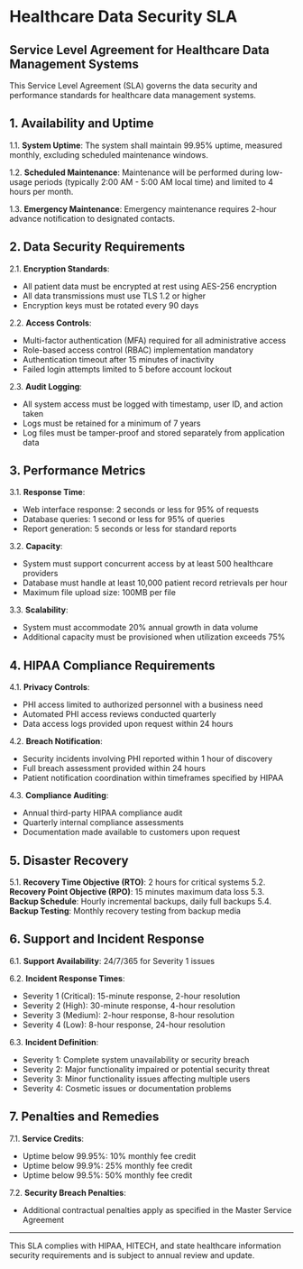 # Healthcare Data Security SLA

## Service Level Agreement for Healthcare Data Management Systems

This Service Level Agreement (SLA) governs the data security and performance standards for healthcare data management systems.

## 1. Availability and Uptime

1.1. **System Uptime**: The system shall maintain 99.95% uptime, measured monthly, excluding scheduled maintenance windows.

1.2. **Scheduled Maintenance**: Maintenance will be performed during low-usage periods (typically 2:00 AM - 5:00 AM local time) and limited to 4 hours per month.

1.3. **Emergency Maintenance**: Emergency maintenance requires 2-hour advance notification to designated contacts.

## 2. Data Security Requirements

2.1. **Encryption Standards**: 
- All patient data must be encrypted at rest using AES-256 encryption
- All data transmissions must use TLS 1.2 or higher
- Encryption keys must be rotated every 90 days

2.2. **Access Controls**:
- Multi-factor authentication (MFA) required for all administrative access
- Role-based access control (RBAC) implementation mandatory
- Authentication timeout after 15 minutes of inactivity
- Failed login attempts limited to 5 before account lockout

2.3. **Audit Logging**:
- All system access must be logged with timestamp, user ID, and action taken
- Logs must be retained for a minimum of 7 years
- Log files must be tamper-proof and stored separately from application data

## 3. Performance Metrics

3.1. **Response Time**:
- Web interface response: 2 seconds or less for 95% of requests
- Database queries: 1 second or less for 95% of queries
- Report generation: 5 seconds or less for standard reports

3.2. **Capacity**:
- System must support concurrent access by at least 500 healthcare providers
- Database must handle at least 10,000 patient record retrievals per hour
- Maximum file upload size: 100MB per file

3.3. **Scalability**:
- System must accommodate 20% annual growth in data volume
- Additional capacity must be provisioned when utilization exceeds 75%

## 4. HIPAA Compliance Requirements

4.1. **Privacy Controls**:
- PHI access limited to authorized personnel with a business need
- Automated PHI access reviews conducted quarterly
- Data access logs provided upon request within 24 hours

4.2. **Breach Notification**:
- Security incidents involving PHI reported within 1 hour of discovery
- Full breach assessment provided within 24 hours
- Patient notification coordination within timeframes specified by HIPAA

4.3. **Compliance Auditing**:
- Annual third-party HIPAA compliance audit
- Quarterly internal compliance assessments
- Documentation made available to customers upon request

## 5. Disaster Recovery

5.1. **Recovery Time Objective (RTO)**: 2 hours for critical systems
5.2. **Recovery Point Objective (RPO)**: 15 minutes maximum data loss
5.3. **Backup Schedule**: Hourly incremental backups, daily full backups
5.4. **Backup Testing**: Monthly recovery testing from backup media

## 6. Support and Incident Response

6.1. **Support Availability**: 24/7/365 for Severity 1 issues

6.2. **Incident Response Times**:
- Severity 1 (Critical): 15-minute response, 2-hour resolution
- Severity 2 (High): 30-minute response, 4-hour resolution
- Severity 3 (Medium): 2-hour response, 8-hour resolution
- Severity 4 (Low): 8-hour response, 24-hour resolution

6.3. **Incident Definition**:
- Severity 1: Complete system unavailability or security breach
- Severity 2: Major functionality impaired or potential security threat
- Severity 3: Minor functionality issues affecting multiple users
- Severity 4: Cosmetic issues or documentation problems

## 7. Penalties and Remedies

7.1. **Service Credits**:
- Uptime below 99.95%: 10% monthly fee credit
- Uptime below 99.9%: 25% monthly fee credit
- Uptime below 99.5%: 50% monthly fee credit

7.2. **Security Breach Penalties**:
- Additional contractual penalties apply as specified in the Master Service Agreement

---

This SLA complies with HIPAA, HITECH, and state healthcare information security requirements and is subject to annual review and update.
